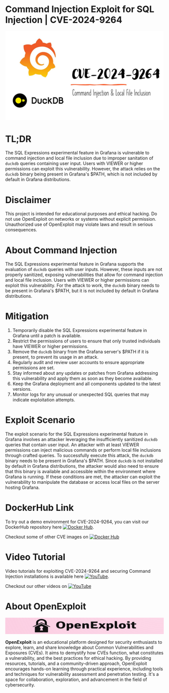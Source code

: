 # Command Injection Exploit for SQL Injection | CVE-2024-9264
![CVE-2024-9264](https://raw.githubusercontent.com/pawanjswal/pawanjswal.github.io/master/cve-2024-9264/assets/thumbnail.jpg)

# TL;DR
The SQL Expressions experimental feature in Grafana is vulnerable to command injection and local file inclusion due to improper sanitation of `duckdb` queries containing user input. Users with VIEWER or higher permissions can exploit this vulnerability. However, the attack relies on the `duckdb` binary being present in Grafana's $PATH, which is not included by default in Grafana distributions.

# Disclaimer
This project is intended for educational purposes and ethical hacking. Do not use OpenExploit on networks or systems without explicit permission. Unauthorized use of OpenExploit may violate laws and result in serious consequences.

# About Command Injection
The SQL Expressions experimental feature in Grafana supports the evaluation of `duckdb` queries with user inputs. However, these inputs are not properly sanitized, exposing vulnerabilities that allow for command injection and local file inclusion. Users with VIEWER or higher permissions can exploit this vulnerability. For the attack to work, the `duckdb` binary needs to be present in Grafana's $PATH, but it is not included by default in Grafana distributions.

# Mitigation
1. Temporarily disable the SQL Expressions experimental feature in Grafana until a patch is available.
2. Restrict the permissions of users to ensure that only trusted individuals have VIEWER or higher permissions.
3. Remove the `duckdb` binary from the Grafana server's $PATH if it is present, to prevent its usage in an attack.
4. Regularly audit and review user accounts to ensure appropriate permissions are set.
5. Stay informed about any updates or patches from Grafana addressing this vulnerability and apply them as soon as they become available.
6. Keep the Grafana deployment and all components updated to the latest versions.
7. Monitor logs for any unusual or unexpected SQL queries that may indicate exploitation attempts.

# Exploit Scenario
The exploit scenario for the SQL Expressions experimental feature in Grafana involves an attacker leveraging the insufficiently sanitized `duckdb` queries that contain user input. An attacker with at least VIEWER permissions can inject malicious commands or perform local file inclusions through crafted queries. To successfully execute this attack, the `duckdb` binary needs to be present in Grafana's $PATH. Since `duckdb` is not installed by default in Grafana distributions, the attacker would also need to ensure that this binary is available and accessible within the environment where Grafana is running. If these conditions are met, the attacker can exploit the vulnerability to manipulate the database or access local files on the server hosting Grafana.

# DockerHub Link
To try out a demo environment for CVE-2024-9264, you can visit our DockerHub repository here [![Docker Hub](https://img.shields.io/badge/Docker_Hub-2496ED?style=flat-square&logo=docker&logoColor=white)](https://hub.docker.com/r/pawanjswal/cve-2024-9264).

Checkout some of other CVE images on [![Docker Hub](https://img.shields.io/badge/Docker_Hub-2496ED?style=flat-square&logo=docker&logoColor=white)](https://hub.docker.com/u/pawanjswal)

# Video Tutorial
Video tutorials for exploiting CVE-2024-9264 and securing Command Injection installations is available here [![YouTube](https://img.shields.io/badge/YouTube-FF0000?style=flat-square&logo=youtube&logoColor=white)](https://www.youtube.com/watch?v=cve-2024-9264). 

Checkout our other videos on [![YouTube](https://img.shields.io/badge/YouTube-FF0000?style=flat-square&logo=youtube&logoColor=white)](https://www.youtube.com/@OpenExploit)

# About OpenExploit
![OpenExploit](https://raw.githubusercontent.com/pawanjswal/pawanjswal.github.io/refs/heads/master/assets/logo.png)

**OpenExploit** is an educational platform designed for security enthusiasts to explore, learn, and share knowledge about Common Vulnerabilities and Exposures (CVEs). It aims to demystify how CVEs function, what constitutes a vulnerability, and the best practices for ethical hacking. By providing resources, tutorials, and a community-driven approach, OpenExploit encourages hands-on learning through practical experience, including tools and techniques for vulnerability assessment and penetration testing. It's a space for collaboration, exploration, and advancement in the field of cybersecurity.